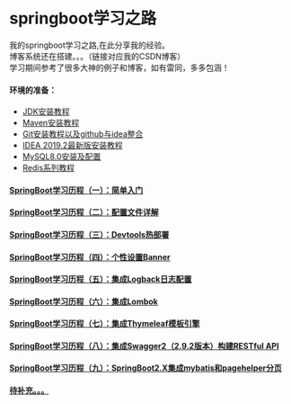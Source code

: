 # springboot学习之路
我的springboot学习之路,在此分享我的经验。  
博客系统还在搭建。。。（链接对应我的CSDN博客）  
学习期间参考了很多大神的例子和博客，如有雷同，多多包涵！
#### 环境的准备：
- [JDK安装教程](https://blog.csdn.net/RabbitInTheGrass/article/details/101846666)
- [Maven安装教程](https://blog.csdn.net/RabbitInTheGrass/article/details/101836678)
- [Git安装教程以及github与idea整合](https://blog.csdn.net/RabbitInTheGrass/article/details/102331947)
- [IDEA 2019.2最新版安装教程](https://blog.csdn.net/RabbitInTheGrass/article/details/101839121)
- [MySQL8.0安装及配置](https://blog.csdn.net/RabbitInTheGrass/article/details/102223756)
- [Redis系列教程]()
#### [SpringBoot学习历程（一）：简单入门](https://blog.csdn.net/RabbitInTheGrass/article/details/101691657)
#### [SpringBoot学习历程（二）：配置文件详解](https://blog.csdn.net/RabbitInTheGrass/article/details/101915798)
#### [SpringBoot学习历程（三）：Devtools热部署](https://blog.csdn.net/RabbitInTheGrass/article/details/101939629)
#### [SpringBoot学习历程（四）：个性设置Banner](https://blog.csdn.net/RabbitInTheGrass/article/details/101944857)
#### [SpringBoot学习历程（五）：集成Logback日志配置](https://blog.csdn.net/RabbitInTheGrass/article/details/101948348)
#### [SpringBoot学习历程（六）：集成Lombok](https://blog.csdn.net/RabbitInTheGrass/article/details/102022870)
#### [SpringBoot学习历程（七）：集成Thymeleaf模板引擎](https://blog.csdn.net/RabbitInTheGrass/article/details/102025366)
#### [SpringBoot学习历程（八）：集成Swagger2（2.9.2版本）构建RESTful API](https://blog.csdn.net/RabbitInTheGrass/article/details/102026732)
#### [SpringBoot学习历程（九）：SpringBoot2.X集成mybatis和pagehelper分页](https://blog.csdn.net/RabbitInTheGrass/article/details/102326736)
#### [待补充。。。]()




